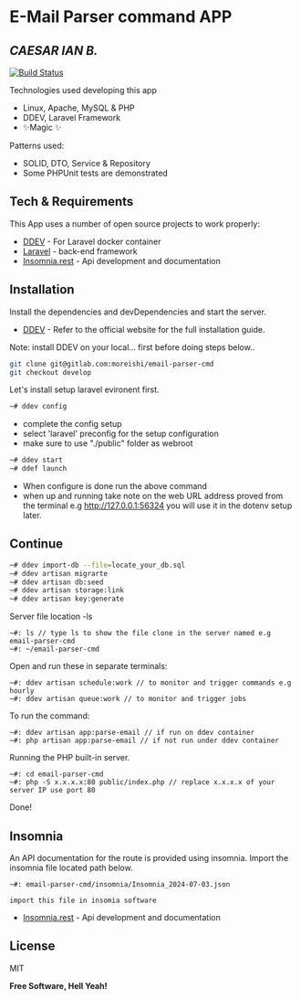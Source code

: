 # E-Mail Parser command APP
## _CAESAR IAN B._

[![Build Status](https://travis-ci.org/joemccann/dillinger.svg?branch=master)](https://travis-ci.org/joemccann/dillinger)

Technologies used developing this app

- Linux, Apache, MySQL & PHP
- DDEV, Laravel Framework
- ✨Magic ✨

Patterns used:
- SOLID, DTO, Service & Repository
- Some PHPUnit tests are demonstrated


## Tech & Requirements

This App uses a number of open source projects to work properly:

- [DDEV](https://ddev.com/) - For Laravel docker container
- [Laravel](https://laravel.com/) - back-end framework
- [Insomnia.rest](https://insomnia.rest) - Api development and documentation

## Installation

Install the dependencies and devDependencies and start the server.

- [DDEV](https://ddev.com/) - Refer to the official website for the full installation guide.

Note: install DDEV on your local... first before doing steps below..

```sh
git clone git@gitlab.com:moreishi/email-parser-cmd
git checkout develop
```

Let's install setup laravel evironent first.

```sh
~# ddev config  
```
- complete the config setup
- select 'laravel' preconfig for the setup configuration
- make sure to use "./public" folder as webroot

```sh
~# ddev start
~# ddef launch 
```
- When configure is done run the above command
- when up and running take note on the web URL address proved from the terminal e.g http://127.0.0.1:56324 you will use it in the dotenv setup later.

## Continue
```sh
~# ddev import-db --file=locate_your_db.sql
~# ddev artisan migrarte
~# ddev artisan db:seed
~# ddev artisan storage:link
~# ddev artisan key:generate
```

Server file location -ls
```
~#: ls // type ls to show the file clone in the server named e.g email-parser-cmd
~#: ~/email-parser-cmd
```

Open and run these in separate terminals:
```
~#: ddev artisan schedule:work // to monitor and trigger commands e.g hourly
~#: ddev artisan queue:work // to monitor and trigger jobs
```

To run the command:
```
~#: ddev artisan app:parse-email // if run on ddev container
~#: php artisan app:parse-email // if not run under ddev container
```

Running the PHP built-in server.
```
~#: cd email-parser-cmd
~#: php -S x.x.x.x:80 public/index.php // replace x.x.x.x of your server IP use port 80
```

Done! 

## Insomnia

An API documentation for the route is provided using insomnia. Import the insomnia file located path below.
```
~#: email-parser-cmd/insomnia/Insomnia_2024-07-03.json

import this file in insomia software
```

- [Insomnia.rest](https://insomnia.rest) - Api development and documentation


## License

MIT

**Free Software, Hell Yeah!**
